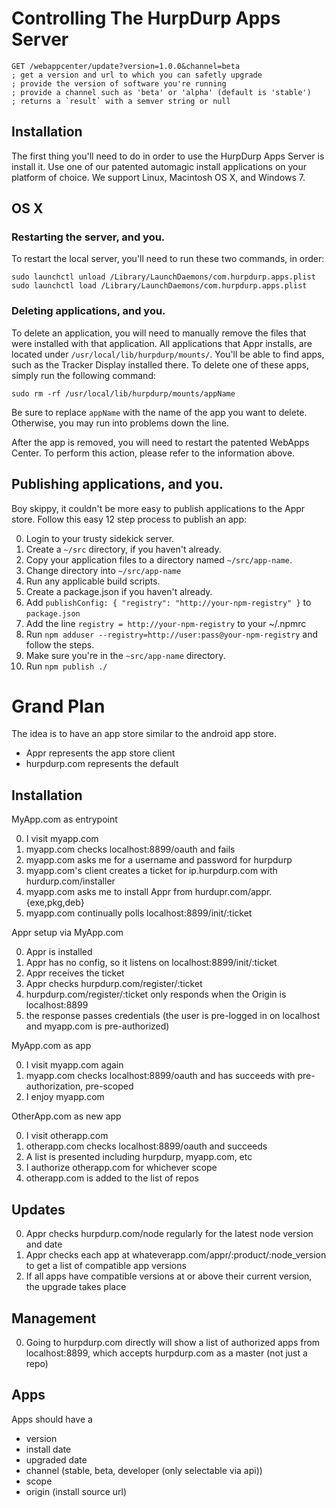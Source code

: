 Controlling The HurpDurp Apps Server
===

    GET /webappcenter/update?version=1.0.0&channel=beta
    ; get a version and url to which you can safetly upgrade
    ; provide the version of software you're running
    ; provide a channel such as 'beta' or 'alpha' (default is 'stable')
    ; returns a `result` with a semver string or null

Installation
---

The first thing you'll need to do in order to use the HurpDurp Apps Server is install it. 
Use one of our patented automagic install applications on your platform of choice. We
support Linux, Macintosh OS X, and Windows 7.

OS X
---

### Restarting the server, and you.
To restart the local server, you'll need to run these two commands, in order:

    sudo launchctl unload /Library/LaunchDaemons/com.hurpdurp.apps.plist
    sudo launchctl load /Library/LaunchDaemons/com.hurpdurp.apps.plist

### Deleting applications, and you.
To delete an application, you will need to manually remove the files that were
installed with that application. All applications that Appr installs, are
located under `/usr/local/lib/hurpdurp/mounts/`. You'll be able to find apps,
such as the Tracker Display installed there. To delete one of these apps,
simply run the following command:

    sudo rm -rf /usr/local/lib/hurpdurp/mounts/appName

Be sure to replace `appName` with the name of the app you want to delete.
Otherwise, you may run into problems down the line.

After the app is removed, you will need to restart the patented WebApps Center.
To perform this action, please refer to the information above.

Publishing applications, and you.
---

Boy skippy, it couldn't be more easy to publish applications to the Appr
store. Follow this easy 12 step
process to publish an app:

0. Login to your trusty sidekick server.
0. Create a `~/src` directory, if you haven't already.
0. Copy your application files to a directory named `~/src/app-name`.
0. Change directory into `~/src/app-name`
0. Run any applicable build scripts.
0. Create a package.json if you haven't already.
0. Add `publishConfig: { "registry": "http://your-npm-registry" }` to `package.json`
0. Add the line `registry = http://your-npm-registry` to your ~/.npmrc
0. Run `npm adduser --registry=http://user:pass@your-npm-registry` and follow the steps.
0. Make sure you're in the `~src/app-name` directory.
0. Run `npm publish ./`

Grand Plan
===

The idea is to have an app store similar to the android app store.

* Appr represents the app store client
* hurpdurp.com represents the default

Installation
---

MyApp.com as entrypoint

0. I visit myapp.com
1. myapp.com checks localhost:8899/oauth and fails
2. myapp.com asks me for a username and password for hurpdurp
2. myapp.com's client creates a ticket for ip.hurpdurp.com with hurdurp.com/installer
3. myapp.com asks me to install Appr from hurdupr.com/appr.{exe,pkg,deb}
4. myapp.com continually polls localhost:8899/init/:ticket

Appr setup via MyApp.com

0. Appr is installed
1. Appr has no config, so it listens on localhost:8899/init/:ticket
2. Appr receives the ticket
2. Appr checks hurpdurp.com/register/:ticket
3. hurpdurp.com/register/:ticket only responds when the Origin is localhost:8899
2. the response passes credentials (the user is pre-logged in on localhost and myapp.com is pre-authorized)

MyApp.com as app

0. I visit myapp.com again
1. myapp.com checks localhost:8899/oauth and has succeeds with pre-authorization, pre-scoped
2. I enjoy myapp.com

OtherApp.com as new app

0. I visit otherapp.com
1. otherapp.com checks localhost:8899/oauth and succeeds
2. A list is presented including hurpdurp, myapp.com, etc
2. I authorize otherapp.com for whichever scope
3. otherapp.com is added to the list of repos

Updates
---

0. Appr checks hurpdurp.com/node regularly for the latest node version and date
1. Appr checks each app at whateverapp.com/appr/:product/:node_version to get a list of compatible app versions
2. If all apps have compatible versions at or above their current version, the upgrade takes place

Management
---

0. Going to hurpdurp.com directly will show a list of authorized apps from localhost:8899, which accepts hurpdurp.com as a master (not just a repo)

Apps
---

Apps should have a 

  * version
  * install date
  * upgraded date
  * channel (stable, beta, developer (only selectable via api))
  * scope
  * origin (install source url)
